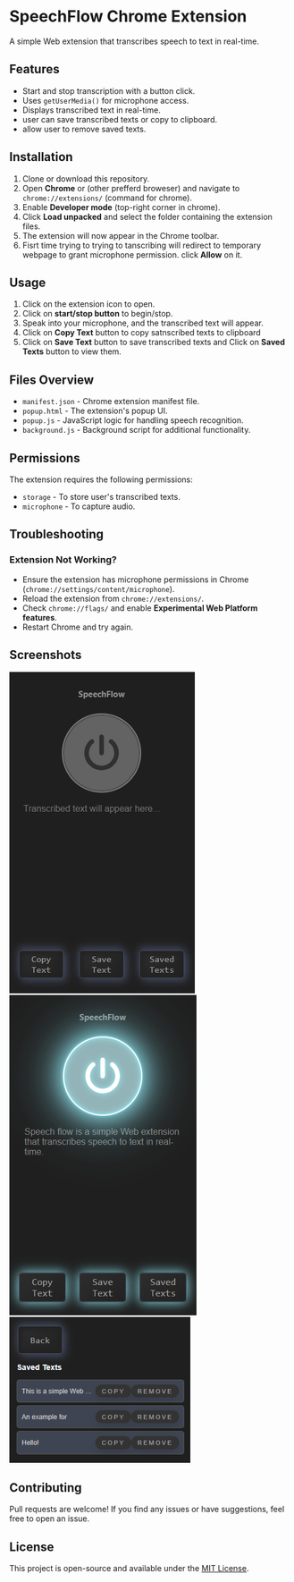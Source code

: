 # SpeechFlow Chrome Extension

A simple Web extension that transcribes speech to text in real-time.

## Features

- Start and stop transcription with a button click.
- Uses `getUserMedia()` for microphone access.
- Displays transcribed text in real-time.
- user can save transcribed texts or copy to clipboard.
- allow user to remove saved texts.

## Installation

1. Clone or download this repository.
2. Open **Chrome** or (other prefferd broweser) and navigate to `chrome://extensions/` (command for chrome).
3. Enable **Developer mode** (top-right corner in chrome).
4. Click **Load unpacked** and select the folder containing the extension files.
5. The extension will now appear in the Chrome toolbar.
6. Fisrt time trying to trying to tanscribing will redirect to temporary webpage to grant microphone permission. click **Allow** on it.

## Usage

1. Click on the extension icon to open.
2. Click on **start/stop button** to begin/stop.
3. Speak into your microphone, and the transcribed text will appear.
4. Click on **Copy Text** button to copy satnscribed texts to clipboard
5. Click on **Save Text** button to save transcribed texts and Click on **Saved Texts** button to view them.

## Files Overview

- `manifest.json` - Chrome extension manifest file.
- `popup.html` - The extension's popup UI.
- `popup.js` - JavaScript logic for handling speech recognition.
- `background.js` - Background script for additional functionality.

## Permissions

The extension requires the following permissions:

- `storage` - To store user's transcribed texts.
- `microphone` - To capture audio.

## Troubleshooting

### Extension Not Working?

- Ensure the extension has microphone permissions in Chrome (`chrome://settings/content/microphone`).
- Reload the extension from `chrome://extensions/`.
- Check `chrome://flags/` and enable **Experimental Web Platform features**.
- Restart Chrome and try again.

## Screenshots

![main page - transcribe off](Assets/Screenshots/ss1.png)
![main page - transcribe on](Assets/Screenshots/ss2.png)
![text saved page](Assets/Screenshots/ss3.png)

## Contributing

Pull requests are welcome! If you find any issues or have suggestions, feel free to open an issue.

## License

This project is open-source and available under the [MIT License](LICENSE).

